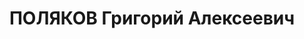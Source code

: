 ---
title: ПОЛЯКОВ Григорий Алексеевич
description: "1898 року народження, м. Ворошиловград, росіянин, освіта початкова,\
  \ член ВКП(б). Проживав: с. Будьоннівка Донецької області, вул. Червона, буд. №\
  \ 55. Голова райвиконкому. \n  Заарештований 18 серпня 1937 року. Засуджений виїзною\
  \ сесією військової колегії Верховного Суду СРСР у м. Дніпропетровську до розстрілу\
  \ з конфіскацією майна. Даних про виконання вироку немає. \n  Реабілітований у 1957\
  \ році."
---